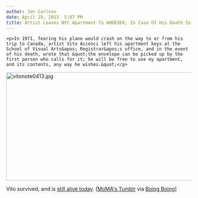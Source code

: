 ```yaml
---
author: Jen Carlson
date: April 19, 2013  5:07 PM
title: Artist Leaves NYC Apartment To WHOEVER, In Case Of His Death In 1971
---
```



	
	
	
	<p>In 1971, fearing his plane would crash on the way to or from his trip to Canada, artist Vito Acconci left his apartment keys at the School of Visual Arts&apos; Registrar&apos;s office, and in the event of his death, wrote that &quot;the envelope can be picked up by the first person who calls for it; he will be free to use my apartment, and its contents, any way he wishes.&quot;</p>

<p><span class="mt-enclosure mt-enclosure-image" style="display: inline;"> <img alt="vitonote0413.jpg" src="https://web.archive.org/web/20130523114610im_/http://gothamist.com/attachments/arts_jen/vitonote0413.jpg" width="640" height="293" class="image-none"> </span></p>

<p>Vito survived, and is <a href="https://web.archive.org/web/20130523114610/http://www.brooklyn.cuny.edu/web/news/bcnews/bcnews_130215.php">still alive today</a>. [<a href="https://web.archive.org/web/20130523114610/http://momalibrary.tumblr.com/post/48370121232/ds">MoMA&apos;s Tumblr</a> via <a href="https://web.archive.org/web/20130523114610/http://boingboing.net/2013/04/19/vito-acconcis-1971-instructi.html">Boing Boing</a>]</p>
	
	
	
	
	
